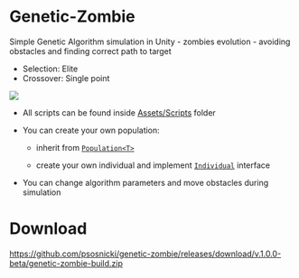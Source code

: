 # Genetic-Zombie

Simple Genetic Algorithm simulation in Unity - zombies evolution - avoiding obstacles and finding correct path to target 

* Selection: Elite
* Crossover: Single point

![](./Gifs/genetic_zombie_sample.gif)

* All scripts can be found inside [Assets/Scripts](./Assets/Scripts) folder

* You can create your own population:
    * inherit from [```Population<T>```](https://github.com/psosnicki/genetic-zombie/blob/master/Assets/Scripts/Population.cs)
    
    * create your own individual and implement [```Individual```](https://github.com/psosnicki/genetic-zombie/blob/master/Assets/Scripts/Individual.cs) interface

* You can change algorithm parameters and move obstacles during simulation

# Download 

https://github.com/psosnicki/genetic-zombie/releases/download/v.1.0.0-beta/genetic-zombie-build.zip



